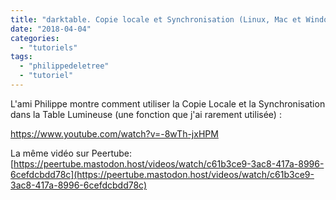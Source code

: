 ```yaml
---
title: "darktable. Copie locale et Synchronisation (Linux, Mac et Windows)"
date: "2018-04-04"
categories: 
  - "tutoriels"
tags: 
  - "philippedeletree"
  - "tutoriel"
---
```


L'ami Philippe montre comment utiliser la Copie Locale et la Synchronisation dans la Table Lumineuse (une fonction que j'ai rarement utilisée) :

https://www.youtube.com/watch?v=-8wTh-jxHPM

La même vidéo sur Peertube: [https://peertube.mastodon.host/videos/watch/c61b3ce9-3ac8-417a-8996-6cefdcbdd78c](https://peertube.mastodon.host/videos/watch/c61b3ce9-3ac8-417a-8996-6cefdcbdd78c)
